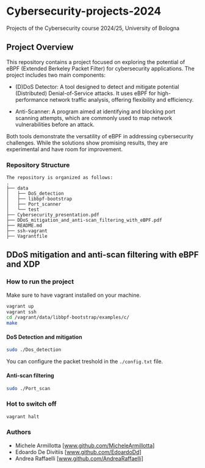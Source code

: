 # Cybersecurity-projects-2024
Projects of the Cybersecurity course 2024/25, University of Bologna

## Project Overview
This repository contains a project focused on exploring the potential of eBPF (Extended Berkeley Packet Filter) for cybersecurity applications. The project includes two main components:

- (D)DoS Detector: A tool designed to detect and mitigate potential (Distributed) Denial-of-Service attacks. It uses eBPF for high-performance network traffic analysis, offering flexibility and efficiency.

- Anti-Scanner: A program aimed at identifying and blocking port scanning attempts, which are commonly used to map network vulnerabilities before an attack.

Both tools demonstrate the versatility of eBPF in addressing cybersecurity challenges. While the solutions show promising results, they are experimental and have room for improvement.

### Repository Structure
```
The repository is organized as follows:
.
├── data
│   ├── DoS_detection
│   ├── libbpf-bootstrap
│   ├── Port_scanner
│   └── test
├── Cybersecurity_presentation.pdf
├── DDoS_mitigation_and_anti-scan_filtering_with_eBPF.pdf
├── README.md
├── ssh-vagrant
├── Vagrantfile
```
## DDoS mitigation and anti-scan filtering with eBPF and XDP

### How to run the project

Make sure to have vagrant installed on your machine.

``` bash 
vagrant up
vagrant ssh
cd /vagrant/data/libbpf-bootstrap/examples/c/
make
```

#### DoS Detection and mitigation

``` bash
sudo ./Dos_detection
```

You can configure the packet treshold in the `./config.txt` file.

#### Anti-scan filtering

``` bash
sudo ./Port_scan
```
### Hot to switch off
``` bash
vagrant halt 
```
### Authors
- Michele Armillotta [www.github.com/MicheleArmillotta]
- Edoardo De Divitiis [www.github.com/EdoardoDd]
- Andrea Raffaelli [www.github.com/AndreaRaffaelli]
